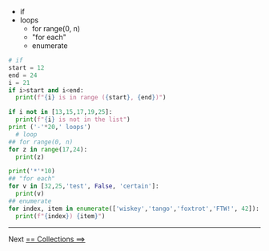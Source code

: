 - if
- loops
  - for range(0, n)
  - "for each"
  - enumerate

```python
# if
start = 12
end = 24
i = 21
if i>start and i<end:
  print(f"{i} is in range ({start}, {end})")

if i not in [13,15,17,19,25]:
  print(f"{i} is not in the list")
print ('-'*20,' loops')
  # loop
## for range(0, n)
for z in range(17,24):
  print(z)

print('*'*10)
## "for each"
for v in [32,25,'test', False, 'certain']:
  print(v)
## enumerate
for index, item in enumerate(['wiskey','tango','foxtrot','FTW!', 42]):
  print(f"{index}) {item}")
```

---

Next [== Collections ==>](../collections/collections.md)